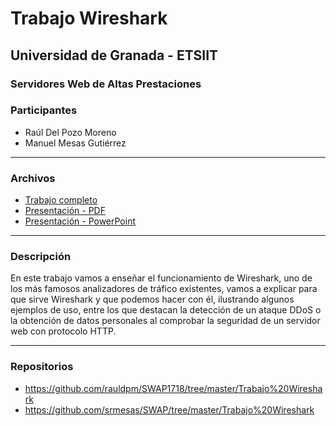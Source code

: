 # Trabajo Wireshark
## Universidad de Granada - ETSIIT ##
### Servidores Web de Altas Prestaciones ###

### Participantes ###

- Raúl Del Pozo Moreno
- Manuel Mesas Gutiérrez

---
### Archivos ###

- [Trabajo completo](./Wireshark.pdf)
- [Presentación - PDF](./Wireshark-Presentacion.pdf)
- [Presentación - PowerPoint](./Wireshark-Presentacion.pptx)

---
### Descripción ###

En este trabajo vamos a enseñar el funcionamiento de Wireshark, uno de los más famosos analizadores de tráfico existentes, vamos a explicar para que sirve Wireshark y que podemos hacer con él, ilustrando algunos ejemplos de uso, entre los que destacan la detección de un ataque DDoS o la obtención de datos personales al comprobar la seguridad de un servidor web con protocolo HTTP.

---
### Repositorios ###

- https://github.com/rauldpm/SWAP1718/tree/master/Trabajo%20Wireshark
- https://github.com/srmesas/SWAP/tree/master/Trabajo%20Wireshark
